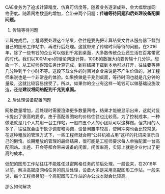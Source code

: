CAE业务为了追求计算精度、仿真可信度等，随着业务逐渐成熟，会大幅增加网格密度。随着网格数量的增加，会带来两个问题：**传输等待问题和后处理设备配置问题。**



1. 传输等待问题



计算完成后，工程师要处理这个结果，往往是要先把计算结果文件从服务器下载到自己的图形工作站中，再进行后处理。这就带来了传输时间等待的问题。在2016年，除了一些有钱的企业可以做到千兆到桌面，大多数传统企业还生活在百兆带宽的时代。我们以100Mbps的理论网速计算，10GB的数据大约要传输十几分钟。想象一下，从工程师得知任务计算完成，到将结果下载到本地可以打开，往往要等待几分钟到半个小时不等。这段下载文件的时间对企业来说是不产生价值的，对工程师来说也是一个非常差的体验。如果换做是千兆到桌面，等待时间也就是几分钟的量级，这就比较容易接受了。所以，如果你的企业有这样一笔钱可以做基础设施改造，还是**建议将网络配到千兆到桌面。**



2. 后处理设备配置问题



网格数量增加，后处理时需要渲染更多数量网格，结果才能被显示出来，这就对显卡提出了很高的要求。由于高配置图站的价格往往也比较高，为了控制成本，一种做法就是几个人共用一台工作站，一般四五个人的小团队可以这样做。但共用的人多了，往往就会由于缺少调度和协调，设备闲置率较高，使用冲突也会比较常见。在这种粗放的管理方式下，一些工程师就会用“公共机被占用”这样的托词来演示自己的懒惰。长期粗放的管理的最终结果，很可能是工程师要求每人单独配置一台高配图站。出差、开会等都会带来设备的闲置，闲置率高，实际上就是企业付出了更高的成本。



低配的图形工作站往往不能胜任过密网格任务的前后处理。一般说来，在2016年以前，解决高密度网格任务的前后处理，设备大多是采用高配图形工作站。一般来说，每个工程师另配一个高配图形工作站的办公成本就会比较高。

那么如何解决

